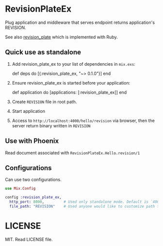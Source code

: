 # RevisionPlateEx

Plug application and middleware that serves endpoint returns application's REVISION.

See also [revision_plate](https://github.com/sorah/revision_plate) which is implemented with Ruby.

## Quick use as standalone

  1. Add revision_plate_ex to your list of dependencies in `mix.exs`:

        def deps do
          [{:revision_plate_ex, "~> 0.1.0"}]
        end

  2. Ensure revision_plate_ex is started before your application:

        def application do
          [applications: [:revision_plate_ex]]
        end

  3. Create `REVISION` file in root path.
  4. Start application
  5. Access to `http://localhost:4000/hello/revision` via browser, then the server return binary written in `REVISION`

## Use with Phoenix

  Read document associated with `RevisionPlateEx.Hello.revision/1`

## Configurations

Can use two configurations.

```elixir
use Mix.Config

config :revision_plate_ex,
  http_port: 8000,         # Used only standalone mode. Default is `4000`.
  file_path: "REVISION"    # Used anyone would like to customize path to revision file. Default is "REVISION".
```

# LICENSE
MIT. Read LICENSE file.
